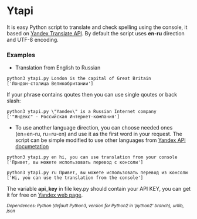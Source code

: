 # Ytapi

It is easy Python script to translate and check spelling using the console, it based on [Yandex Translate API](http://api.yandex.ru/translate/). By default the script uses **en-ru** direction and UTF-8 encoding.

### Examples

* Translation from English to Russian

```
python3 ytapi.py London is the capital of Great Britain
['Лондон-столица Великобритании']
```

If your phrase contains qoutes then you can use single qoutes or back slash:

```
python3 ytapi.py \"Yandex\" is a Russian Internet company
['"Яндекс" - Российская Интернет-компания']
```

* To use another language direction, you can choose needed ones (en=en-ru, ru=ru-en) and use it as the first word in your request. The script can be simple modified to use other languages from [Yandex API documetation](http://api.yandex.ru/translate/langs.xml)

```
python3 ytapi.py en hi, you can use translation from your console
['Привет, вы можете использовать перевод с консоли']

python3 ytapi.py ru Привет, вы можете использовать перевод из консоли
['Hi, you can use the translation from the console']
```

The variable **api_key** in file key.py should contain your API KEY, you can get it for free on [Yandex web page](http://api.yandex.ru/key/form.xml?service=trnsl).

<small>*Dependences: Python (default Python3, version for Python2 in 'python2' branch), urllib, json*</small>
